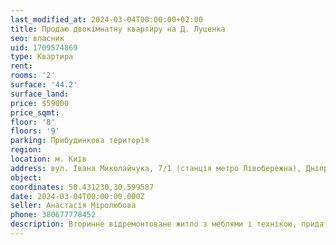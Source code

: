 ```yaml
---
last_modified_at: 2024-03-04T00:00:00+02:00
title: Продаю двокімнатну квартиру на Д. Луценка
seo: власник
uid: 1709574869
type: Квартира
rent:
rooms: '2'
surface: '44.2'
surface_land:
price: $59000
price_sqmt:
floor: '8'
floors: '9'
parking: Прибудинкова територія
region:
location: м. Київ
address: вул. Івана Миколайчука, 7/1 (станція метро Лівобережна), Дніпровський район
object:
coordinates: 50.431230,30.599587
date: 2024-03-04T00:00:00.000Z
seller: Анастасія Міролюбова
phone: 380677778452
description: Вторинне відремонтоване житло з меблями і технікою, придатне і готове для проживання
---
```

